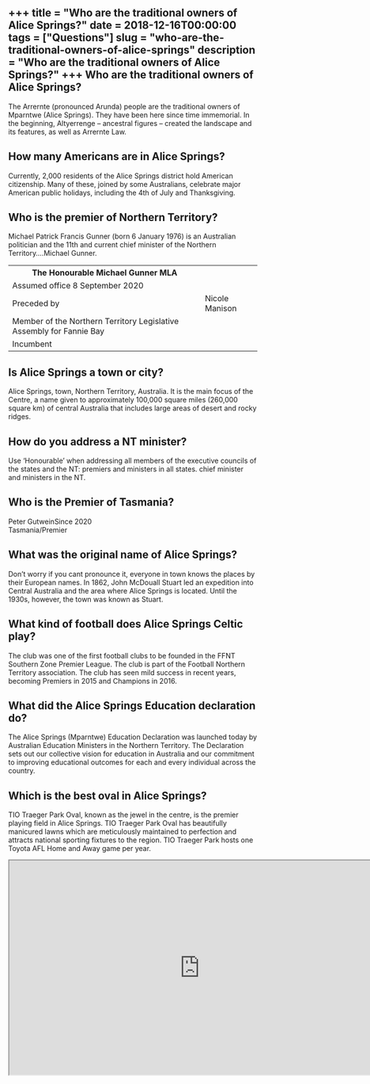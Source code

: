 +++
title = "Who are the traditional owners of Alice Springs?"
date = 2018-12-16T00:00:00
tags = ["Questions"]
slug = "who-are-the-traditional-owners-of-alice-springs"
description = "Who are the traditional owners of Alice Springs?"
+++
Who are the traditional owners of Alice Springs?
------------------------------------------------

The Arrernte (pronounced Arunda) people are the traditional owners of Mparntwe (Alice Springs). They have been here since time immemorial. In the beginning, Altyerrenge – ancestral figures – created the landscape and its features, as well as Arrernte Law.

How many Americans are in Alice Springs?
----------------------------------------

Currently, 2,000 residents of the Alice Springs district hold American citizenship. Many of these, joined by some Australians, celebrate major American public holidays, including the 4th of July and Thanksgiving.

Who is the premier of Northern Territory?
-----------------------------------------

Michael Patrick Francis Gunner (born 6 January 1976) is an Australian politician and the 11th and current chief minister of the Northern Territory….Michael Gunner.

<table><tr><th>The Honourable Michael Gunner MLA</th></tr><tr><td>Assumed office 8 September 2020</td></tr><tr><td>Preceded by</td><td>Nicole Manison</td></tr><tr><td>Member of the Northern Territory Legislative Assembly for Fannie Bay</td></tr><tr><td>Incumbent</td></tr></table>

Is Alice Springs a town or city?
--------------------------------

Alice Springs, town, Northern Territory, Australia. It is the main focus of the Centre, a name given to approximately 100,000 square miles (260,000 square km) of central Australia that includes large areas of desert and rocky ridges.

How do you address a NT minister?
---------------------------------

Use ‘Honourable’ when addressing all members of the executive councils of the states and the NT: premiers and ministers in all states. chief minister and ministers in the NT.

Who is the Premier of Tasmania?
-------------------------------

Peter GutweinSince 2020  
Tasmania/Premier

What was the original name of Alice Springs?
--------------------------------------------

Don’t worry if you cant pronounce it, everyone in town knows the places by their European names. In 1862, John McDouall Stuart led an expedition into Central Australia and the area where Alice Springs is located. Until the 1930s, however, the town was known as Stuart.

What kind of football does Alice Springs Celtic play?
-----------------------------------------------------

The club was one of the first football clubs to be founded in the FFNT Southern Zone Premier League. The club is part of the Football Northern Territory association. The club has seen mild success in recent years, becoming Premiers in 2015 and Champions in 2016.

What did the Alice Springs Education declaration do?
----------------------------------------------------

The Alice Springs (Mparntwe) Education Declaration was launched today by Australian Education Ministers in the Northern Territory. The Declaration sets out our collective vision for education in Australia and our commitment to improving educational outcomes for each and every individual across the country.

Which is the best oval in Alice Springs?
----------------------------------------

TIO Traeger Park Oval, known as the jewel in the centre, is the premier playing field in Alice Springs. TIO Traeger Park Oval has beautifully manicured lawns which are meticulously maintained to perfection and attracts national sporting fixtures to the region. TIO Traeger Park hosts one Toyota AFL Home and Away game per year.

<iframe allow="accelerometer; autoplay; clipboard-write; encrypted-media; gyroscope; picture-in-picture" allowfullscreen="" class="__youtube_prefs__  epyt-is-override  no-lazyload" data-no-lazy="1" data-origheight="433" data-origwidth="770" data-skipgform_ajax_framebjll="" height="433" id="_ytid_13751" loading="lazy" src="https://www.youtube.com/embed/P0CxVU8hbgU?enablejsapi=1&autoplay=0&cc_load_policy=0&cc_lang_pref=&iv_load_policy=1&loop=0&modestbranding=0&rel=1&fs=1&playsinline=0&autohide=2&theme=dark&color=red&controls=1&" title="YouTube player" width="770"></iframe>